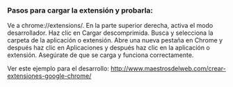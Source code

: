 ### Pasos para cargar la extensión y probarla:

Ve a chrome://extensions/.
En la parte superior derecha, activa el modo desarrollador.
Haz clic en Cargar descomprimida.
Busca y selecciona la carpeta de la aplicación o extensión.
Abre una nueva pestaña en Chrome y después haz clic en Aplicaciones y después haz clic en la aplicación o extensión. Asegúrate de que se carga y funciona correctamente.

Ver este ejemplo para el desarrollo:
http://www.maestrosdelweb.com/crear-extensiones-google-chrome/